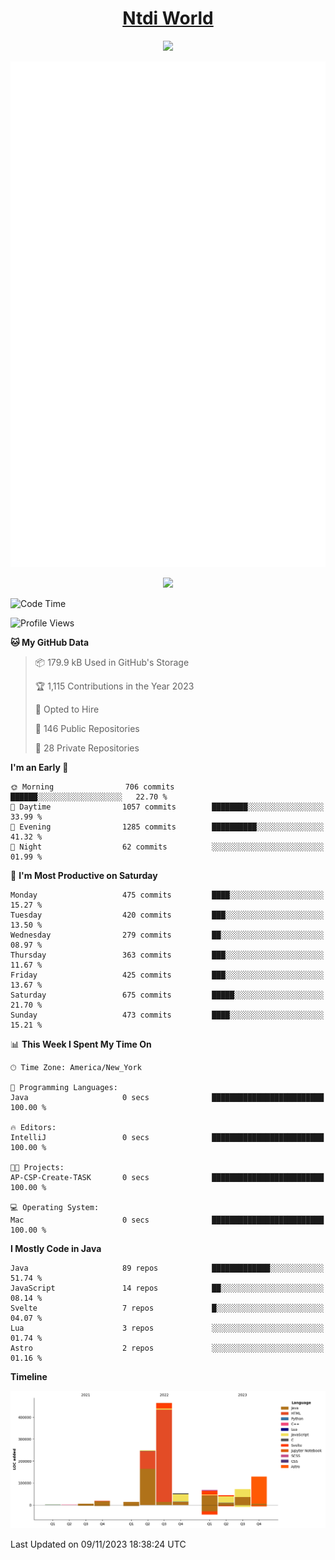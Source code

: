 <h1 align="center"><a href="https://www.ntdi.world">Ntdi World</a></h1>
<p align="center">
  <a href="https://github.com/n-tdi"><img src="https://readme-typing-svg.herokuapp.com?lines=FullStack+Developer;Web+Developer;Open-Source+Enthusiast;Java+Developer;Spigot-API%20Developer;&center=true&width=500&height=50"></a>
</p>

<div align="center">
  <img src="/github-metrics.svg"></img>
  
  <img src="https://komarev.com/ghpvc/?username=n-tdi&color=green"></img>
</div>

<!-- May use later.. idk -->
<!-- <a href="http://www.github.com/n-tdi"><img src="https://github-readme-stats.vercel.app/api?username=n-tdi&show_icons=true&hide=&count_private=true&title_color=0891b2&text_color=ffffff&icon_color=0891b2&bg_color=1c1917&hide_border=true&show_icons=true" alt="n-tdi's GitHub stats" /></a> -->

<!--START_SECTION:waka-->
![Code Time](http://img.shields.io/badge/Code%20Time-298%20hrs%2039%20mins-blue)

![Profile Views](http://img.shields.io/badge/Profile%20Views-10-blue)

**🐱 My GitHub Data** 

> 📦 179.9 kB Used in GitHub's Storage 
 > 
> 🏆 1,115 Contributions in the Year 2023
 > 
> 💼 Opted to Hire
 > 
> 📜 146 Public Repositories 
 > 
> 🔑 28 Private Repositories 
 > 
**I'm an Early 🐤** 

```text
🌞 Morning                706 commits         ██████░░░░░░░░░░░░░░░░░░░   22.70 % 
🌆 Daytime                1057 commits        ████████░░░░░░░░░░░░░░░░░   33.99 % 
🌃 Evening                1285 commits        ██████████░░░░░░░░░░░░░░░   41.32 % 
🌙 Night                  62 commits          ░░░░░░░░░░░░░░░░░░░░░░░░░   01.99 % 
```
📅 **I'm Most Productive on Saturday** 

```text
Monday                   475 commits         ████░░░░░░░░░░░░░░░░░░░░░   15.27 % 
Tuesday                  420 commits         ███░░░░░░░░░░░░░░░░░░░░░░   13.50 % 
Wednesday                279 commits         ██░░░░░░░░░░░░░░░░░░░░░░░   08.97 % 
Thursday                 363 commits         ███░░░░░░░░░░░░░░░░░░░░░░   11.67 % 
Friday                   425 commits         ███░░░░░░░░░░░░░░░░░░░░░░   13.67 % 
Saturday                 675 commits         █████░░░░░░░░░░░░░░░░░░░░   21.70 % 
Sunday                   473 commits         ████░░░░░░░░░░░░░░░░░░░░░   15.21 % 
```


📊 **This Week I Spent My Time On** 

```text
🕑︎ Time Zone: America/New_York

💬 Programming Languages: 
Java                     0 secs              █████████████████████████   100.00 % 

🔥 Editors: 
IntelliJ                 0 secs              █████████████████████████   100.00 % 

🐱‍💻 Projects: 
AP-CSP-Create-TASK       0 secs              █████████████████████████   100.00 % 

💻 Operating System: 
Mac                      0 secs              █████████████████████████   100.00 % 
```

**I Mostly Code in Java** 

```text
Java                     89 repos            █████████████░░░░░░░░░░░░   51.74 % 
JavaScript               14 repos            ██░░░░░░░░░░░░░░░░░░░░░░░   08.14 % 
Svelte                   7 repos             █░░░░░░░░░░░░░░░░░░░░░░░░   04.07 % 
Lua                      3 repos             ░░░░░░░░░░░░░░░░░░░░░░░░░   01.74 % 
Astro                    2 repos             ░░░░░░░░░░░░░░░░░░░░░░░░░   01.16 % 
```



**Timeline**

![Lines of Code chart](https://raw.githubusercontent.com/n-tdi/n-tdi/main/assets/bar_graph.png)


 Last Updated on 09/11/2023 18:38:24 UTC
<!--END_SECTION:waka-->

